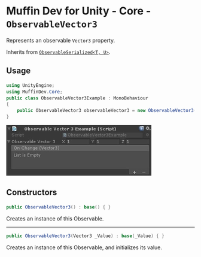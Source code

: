 # Muffin Dev for Unity - Core - `ObservableVector3`

Represents an observable `Vector3` property.

Inherits from [`ObservableSerialized<T, U>`](./observable-serialized.md).

## Usage

```cs
using UnityEngine;
using MuffinDev.Core;
public class ObservableVector3Example : MonoBehaviour
{
    public ObservableVector3 observableVector3 = new ObservableVector3(Vector3.right);
}
```

![`ObservableVector3` view in inspector](./Images/observable-vector3-example.jpg)

## Constructors

```cs
public ObservableVector3() : base() { }
```

Creates an instance of this Observable.

---

```cs
public ObservableVector3(Vector3 _Value) : base(_Value) { }
```

Creates an instance of this Observable, and initializes its value.